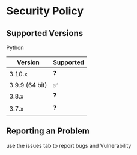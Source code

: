 # Security Policy

## Supported Versions

Python

| Version | Supported          |
| ------- | ------------------ |
| 3.10.x   | ❓ |
| 3.9.9 (64 bit)   | :white_check_mark:          |
| 3.8.x   | ❓ |
| 3.7.x   | ❓                |

## Reporting an Problem
use the issues tab to report bugs and Vulnerability
